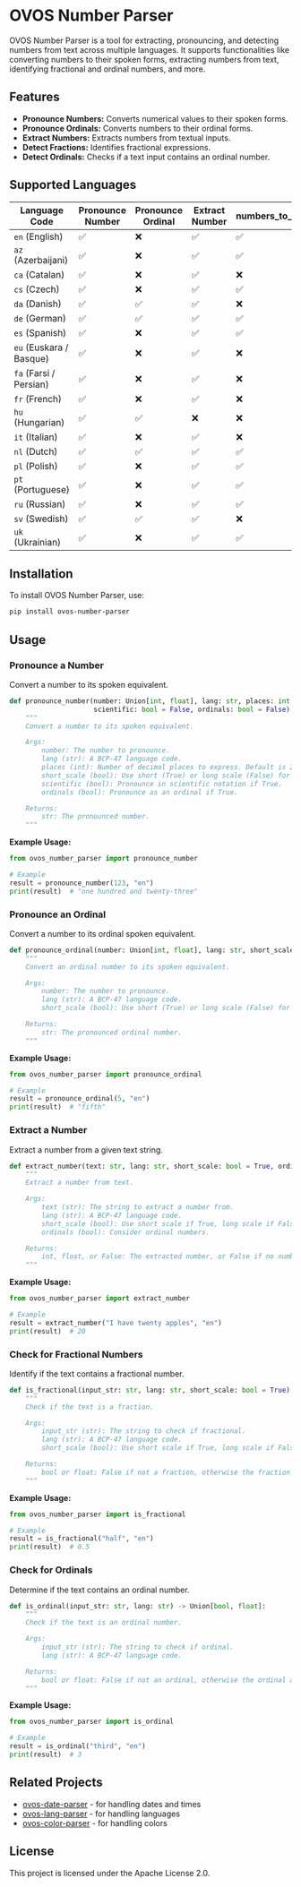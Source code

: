 # OVOS Number Parser

OVOS Number Parser is a tool for extracting, pronouncing, and detecting numbers from text across multiple languages. It
supports functionalities like converting numbers to their spoken forms, extracting numbers from text, identifying
fractional and ordinal numbers, and more.

## Features

- **Pronounce Numbers:** Converts numerical values to their spoken forms.
- **Pronounce Ordinals:** Converts numbers to their ordinal forms.
- **Extract Numbers:** Extracts numbers from textual inputs.
- **Detect Fractions:** Identifies fractional expressions.
- **Detect Ordinals:** Checks if a text input contains an ordinal number.

## Supported Languages

| Language Code           | Pronounce Number | Pronounce Ordinal | Extract Number | numbers_to_digits |
|-------------------------|------------------|-------------------|----------------|-------------------|
| `en` (English)          | ✅               | ❌                | ✅             | ✅                |
| `az` (Azerbaijani)      | ✅               | ❌                | ✅             | ✅                |
| `ca` (Catalan)          | ✅                | ❌                 | ✅              | ❌                 |
| `cs` (Czech)            | ✅                | ❌                 | ✅              | ✅                 |
| `da` (Danish)           | ✅                | ✅                 | ✅              | ❌                 |
| `de` (German)           | ✅                | ✅                 | ✅              | ✅                 |
| `es` (Spanish)          | ✅                | ❌                 | ✅              | ✅                 |
| `eu` (Euskara / Basque) | ✅                | ❌                 | ✅              | ❌                 |
| `fa` (Farsi / Persian)  | ✅                | ❌                 | ✅              | ❌                 |
| `fr` (French)           | ✅                | ❌                 | ✅              | ❌                 |
| `hu` (Hungarian)        | ✅                | ✅                 | ❌              | ❌                 |
| `it` (Italian)          | ✅                | ❌                 | ✅              | ❌                 |
| `nl` (Dutch)            | ✅                | ✅                 | ✅              | ✅                 |
| `pl` (Polish)           | ✅                | ❌                 | ✅              | ✅                 |
| `pt` (Portuguese)       | ✅                | ❌                 | ✅              | ✅                 |
| `ru` (Russian)          | ✅                | ❌                 | ✅              | ✅                 |
| `sv` (Swedish)          | ✅                | ✅                 | ✅              | ❌                 |
| `uk` (Ukrainian)        | ✅                | ❌                 | ✅              | ✅                 |

## Installation

To install OVOS Number Parser, use:

```bash
pip install ovos-number-parser
```

## Usage

### Pronounce a Number

Convert a number to its spoken equivalent.

```python
def pronounce_number(number: Union[int, float], lang: str, places: int = 2, short_scale: bool = True,
                     scientific: bool = False, ordinals: bool = False) -> str:
    """
    Convert a number to its spoken equivalent.

    Args:
        number: The number to pronounce.
        lang (str): A BCP-47 language code.
        places (int): Number of decimal places to express. Default is 2.
        short_scale (bool): Use short (True) or long scale (False) for large numbers.
        scientific (bool): Pronounce in scientific notation if True.
        ordinals (bool): Pronounce as an ordinal if True.

    Returns:
        str: The pronounced number.
    """
```

**Example Usage:**

```python
from ovos_number_parser import pronounce_number

# Example
result = pronounce_number(123, "en")
print(result)  # "one hundred and twenty-three"
```

### Pronounce an Ordinal

Convert a number to its ordinal spoken equivalent.

```python
def pronounce_ordinal(number: Union[int, float], lang: str, short_scale: bool = True) -> str:
    """
    Convert an ordinal number to its spoken equivalent.

    Args:
        number: The number to pronounce.
        lang (str): A BCP-47 language code.
        short_scale (bool): Use short (True) or long scale (False) for large numbers.

    Returns:
        str: The pronounced ordinal number.
    """
```

**Example Usage:**

```python
from ovos_number_parser import pronounce_ordinal

# Example
result = pronounce_ordinal(5, "en")
print(result)  # "fifth"
```

### Extract a Number

Extract a number from a given text string.

```python
def extract_number(text: str, lang: str, short_scale: bool = True, ordinals: bool = False) -> Union[int, float, bool]:
    """
    Extract a number from text.

    Args:
        text (str): The string to extract a number from.
        lang (str): A BCP-47 language code.
        short_scale (bool): Use short scale if True, long scale if False.
        ordinals (bool): Consider ordinal numbers.

    Returns:
        int, float, or False: The extracted number, or False if no number found.
    """
```

**Example Usage:**

```python
from ovos_number_parser import extract_number

# Example
result = extract_number("I have twenty apples", "en")
print(result)  # 20
```

### Check for Fractional Numbers

Identify if the text contains a fractional number.

```python
def is_fractional(input_str: str, lang: str, short_scale: bool = True) -> Union[bool, float]:
    """
    Check if the text is a fraction.

    Args:
        input_str (str): The string to check if fractional.
        lang (str): A BCP-47 language code.
        short_scale (bool): Use short scale if True, long scale if False.

    Returns:
        bool or float: False if not a fraction, otherwise the fraction as a float.
    """
```

**Example Usage:**

```python
from ovos_number_parser import is_fractional

# Example
result = is_fractional("half", "en")
print(result)  # 0.5
```

### Check for Ordinals

Determine if the text contains an ordinal number.

```python
def is_ordinal(input_str: str, lang: str) -> Union[bool, float]:
    """
    Check if the text is an ordinal number.

    Args:
        input_str (str): The string to check if ordinal.
        lang (str): A BCP-47 language code.

    Returns:
        bool or float: False if not an ordinal, otherwise the ordinal as a float.
    """
```

**Example Usage:**

```python
from ovos_number_parser import is_ordinal

# Example
result = is_ordinal("third", "en")
print(result)  # 3
```

## Related Projects

- [ovos-date-parser](https://github.com/OpenVoiceOS/ovos-date-parser) - for handling dates and times
- [ovos-lang-parser](https://github.com/OVOSHatchery/ovos-lang-parser) - for handling languages
- [ovos-color-parser](https://github.com/OVOSHatchery/ovos-color-parser) - for handling colors

## License

This project is licensed under the Apache License 2.0.
